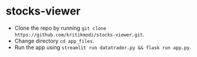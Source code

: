 # stocks-viewer

- Clone the repo by running `git clone https://github.com/kritikmodi/stocks-viewer.git`.
- Change directory `cd app_files`.
- Run the app using `streamlit run datatrader.py && flask run app.py`.
